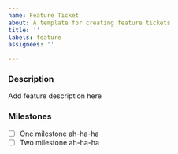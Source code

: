 ```yaml
---
name: Feature Ticket
about: A template for creating feature tickets
title: ''
labels: feature
assignees: ''

---
```


### Description
Add feature description here

### Milestones
- [ ] One milestone ah-ha-ha
- [ ] Two milestone ah-ha-ha
